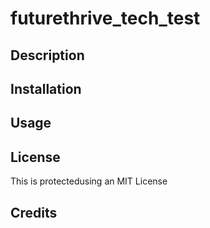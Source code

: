 # futurethrive_tech_test

## Description

## Installation

## Usage
## License
This is protectedusing an MIT License

## Credits


